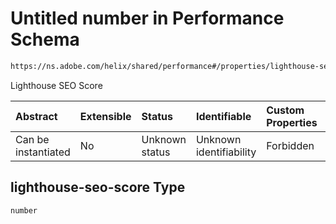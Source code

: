 # Untitled number in Performance Schema

```txt
https://ns.adobe.com/helix/shared/performance#/properties/lighthouse-seo-score
```

Lighthouse SEO Score

| Abstract            | Extensible | Status         | Identifiable            | Custom Properties | Additional Properties | Access Restrictions | Defined In                                                                 |
| :------------------ | :--------- | :------------- | :---------------------- | :---------------- | :-------------------- | :------------------ | :------------------------------------------------------------------------- |
| Can be instantiated | No         | Unknown status | Unknown identifiability | Forbidden         | Allowed               | none                | [performance.schema.json*](performance.schema.json "open original schema") |

## lighthouse-seo-score Type

`number`
